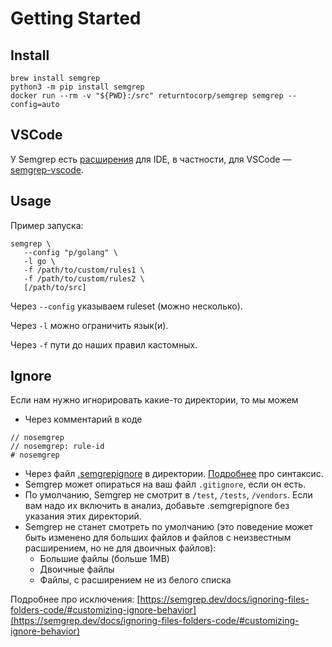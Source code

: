 # Getting Started

## Install

```
brew install semgrep
python3 -m pip install semgrep
docker run --rm -v "${PWD}:/src" returntocorp/semgrep semgrep --config=auto
```

## VSCode

У Semgrep есть [расширения](https://semgrep.dev/docs/extensions/#editor) для IDE, в частности, для VSCode — [semgrep-vscode](https://marketplace.visualstudio.com/items?itemName=semgrep.semgrep).

## Usage

Пример запуска:

```
semgrep \
   --config "p/golang" \
   -l go \
   -f /path/to/custom/rules1 \
   -f /path/to/custom/rules2 \
   [/path/to/src]
```

Через `--config` указываем ruleset (можно несколько).&#x20;

Через `-l` можно ограничить язык(и).

Через `-f` пути до наших правил кастомных.

## Ignore

Если нам нужно игнорировать какие-то директории, то мы можем

* Через комментарий в коде

```
// nosemgrep
// nosemgrep: rule-id
# nosemgrep
```

* Через файл [.semgrepignore](https://raw.githubusercontent.com/returntocorp/semgrep/develop/cli/src/semgrep/templates/.semgrepignore) в директории. [Подробнее](https://semgrep.dev/docs/ignoring-files-folders-code/#defining-files-and-folders-in-semgrepignore) про синтаксис.
* Semgrep может опираться на ваш файл `.gitignore`, если он есть.
* По умолчанию, Semgrep не смотрит в `/test`, `/tests`, `/vendors`. Если вам надо их включить в анализ, добавьте .semgrepignore без указания этих директорий.
* Semgrep не станет смотреть по умолчанию (это поведение может быть изменено для больших файлов и файлов с неизвестным расширением, но не для двоичных файлов):
  * Большие файлы (больше 1MB)
  * Двоичные файлы
  * Файлы, с расширением не из белого списка

Подробнее про исключения: [https://semgrep.dev/docs/ignoring-files-folders-code/#customizing-ignore-behavior](https://semgrep.dev/docs/ignoring-files-folders-code/#customizing-ignore-behavior)



